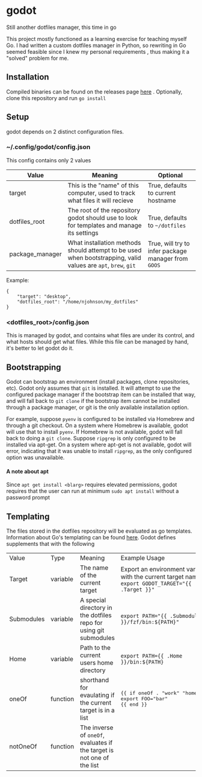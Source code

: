 # godot
Still another dotfiles manager, this time in go

This project mostly functioned as a learning exercise for teaching myself Go. I had written a custom
dotfiles manager in Python, so rewriting in Go seemed feasible since I knew my personal requirements
, thus making it a "solved" problem for me.

## Installation
Compiled binaries can be found on the releases page [here](https://github.com/nicjohnson145/godot/releases/latest)
. Optionally, clone this repository and run `go install`


## Setup

godot depends on 2 distinct configuration files.

### ~/.config/godot/config.json

This config contains only 2 values

Value | Meaning | Optional
------|---------|---------
target | This is the "name" of this computer, used to track what files it will recieve | True, defaults to current hostname
dotfiles_root | The root of the repository godot should use to look for templates and manage its settings | True, defaults to `~/dotfiles`
package_manager | What installation methods should attempt to be used when bootstrapping, valid values are `apt`, `brew`, `git` | True, will try to infer package manager from `GOOS`

Example:

```
{
	"target": "desktop",
	"dotfiles_root": "/home/njohnson/my_dotfiles"
}
```


### <dotfiles_root>/config.json

This is managed by godot, and contains what files are under its control, and what hosts should get
what files. While this file can be managed by hand, it's better to let godot do it.

## Bootstrapping

Godot can bootstrap an environment (install packages, clone repositories, etc). Godot only assumes
that `git` is installed. It will attempt to use the configured package manager if the bootstrap item
can be installed that way, and will fall back to `git clone` if the bootstrap item cannot be installed
through a package manager, or git is the only available installation option. 

For example, suppose `pyenv` is configured to be installed via Homebrew and through a git checkout.
On a system where Homebrew is available, godot will use that to install `pyenv`. If Homebrew is not
available, godot will fall back to doing a `git clone`. Suppose `ripgrep` is only configured to be
installed via apt-get. On a system where apt-get is not available, godot will error, indicating that
it was unable to install `ripgrep`, as the only configured option was unavailable.

#### A note about apt

Since `apt get install <blarg>` requires elevated permissions, godot requires that the user can run
at minimum `sudo apt install` without a password prompt

## Templating

The files stored in the dotfiles repository will be evaluated as go templates. Information about
Go's templating can be found [here](https://golang.org/pkg/text/template/#hdr-Actions). Godot
defines supplements that with the following

<table>
<tr>
    <td>Value</td>
    <td>Type</td>
    <td>Meaning</td>
    <td>Example Usage</td>
</tr>
<tr>
    <td>Target</td>
    <td>variable</td>
    <td>The name of the current target</td>
    <td>Export an environment variable with the current target name <br /><code>export GODOT_TARGET="{{ .Target }}"</code> </td>
</tr>
<tr>
    <td>Submodules</td>
    <td>variable</td>
    <td>A special directory in the dotfiles repo for using git submodules</td>
    <td><code>export PATH="{{ .Submodules }}/fzf/bin:${PATH}"</code> </td>
</tr>
<tr>
    <td>Home</td>
    <td>variable</td>
    <td>Path to the current users home directory</td>
    <td><code>export PATH={{ .Home }}/bin:${PATH}</code></td>
</tr>
<tr>
    <td>oneOf</td>
    <td>function</td>
    <td>shorthand for evaulating if the current target is in a list</td>
    <td><pre>
{{ if oneOf . "work" "home" }}
export FOO="bar"
{{ end }}</pre></td>
</tr>
<tr>
    <td>notOneOf</td>
    <td>function</td>
    <td>The inverse of <code>oneOf</code>, evaluates if the target is not one of the list</td>
    <td></td>
</tr>
</table

